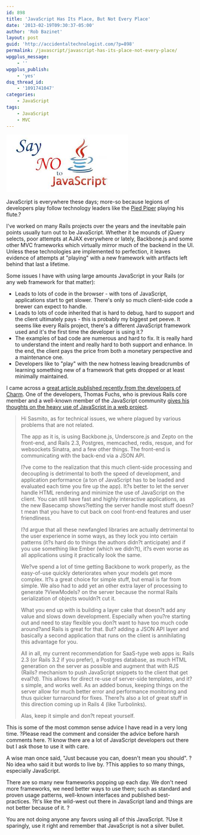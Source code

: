 ```yaml
---
id: 898
title: 'JavaScript Has Its Place, But Not Every Place'
date: '2013-02-19T09:30:37-05:00'
author: 'Rob Bazinet'
layout: post
guid: 'http://accidentaltechnologist.com/?p=898'
permalink: /javascript/javascript-has-its-place-not-every-place/
wpgplus_message:
    - ''
wpgplus_publish:
    - 'yes'
dsq_thread_id:
    - '1091741047'
categories:
    - JavaScript
tags:
    - JavaScript
    - MVC
---
```


![No javascript](/assets/img/2013/02/no-javascript.jpg "no-javascript.jpg")

JavaScript is everywhere these days; more-so because legions of developers play follow technology leaders like the [Pied Piper](http://en.wikipedia.org/wiki/Pied_Piper_of_Hamelin) playing his flute.?

I've worked on many Rails projects over the years and the inevitable pain points usually turn out to be JavaScript. Whether it be mounds of jQuery selects, poor attempts at AJAX everywhere or lately, Backbone.js and some other MVC frameworks which virtually mirror much of the backend in the UI. Unless these technologies are implemented to perfection, it leaves evidence of attempts at "playing" with a new framework with artifacts left behind that last a lifetime.

Some issues I have with using large amounts JavaScript in your Rails (or any web framework for that matter):

- Leads to lots of code in the browser - with tons of JavaScript, applications start to get slower. There's only so much client-side code a brewer can expect to handle.
- Leads to lots of code inherited that is hard to debug, hard to support and the client ultimately pays - this is probably my biggest pet peeve. It seems like every Rails project, there's a different JavaScript framework used and it's the first time the developer is using it.?
- The examples of bad code are numerous and hard to fix. It is really hard to understand the intent and really hard to both support and enhance. In the end, the client pays the price from both a monetary perspective and a maintenance one.
- Developers like to "play" with the new hotness leaving breadcrumbs of learning something new of a framework that gets dropped or at least minimally maintained.

I came across a [great article published recently from the developers of Charm](http://unicornfree.com/2013/why-we-shut-down-charm-on-the-eve-of-public-launch-at-48kyear-and-growing). One of the developers, Thomas Fuchs, who is previous Rails core member and a well-known member of the JavaScript community [gives his thoughts on the heavy use of JavaScript in a web project](http://unicornfree.com/2013/why-we-shut-down-charm-on-the-eve-of-public-launch-at-48kyear-and-growing#comment-1248).

> Hi Sasmito, as for technical issues, we where plagued by various problems that are not related.
> 
> The app as it is, is using Backbone.js, Underscore.js and Zepto on the front-end, and Rails 2.3, Postgres, memcached, redis, resque, and for websockets Sinatra, and a few other things. The front-end is communicating with the back-end via a JSON API.
> 
> I?ve come to the realization that this much client-side processing and decoupling is detrimental to both the speed of development, and application performance (a ton of JavaScript has to be loaded and evaluated each time you fire up the app). It?s better to let the server handle HTML rendering and minimize the use of JavaScript on the client. You can still have fast and highly interactive applications, as the new Basecamp shows?letting the server handle most stuff doesn?t mean that you have to cut back on cool front-end features and user friendliness.
> 
> I?d argue that all these newfangled libraries are actually detrimental to the user experience in some ways, as they lock you into certain patterns (it?s hard do to things the authors didn?t anticipate) and if you use something like Ember (which we didn?t), it?s even worse as all applications using it practically look the same.
> 
> We?ve spend a lot of time getting Backbone to work properly, as the easy-of-use quickly deteriorates when your models get more complex. It?s a great choice for simple stuff, but email is far from simple. We also had to add yet an other extra layer of processing to generate ?ViewModels? on the server because the normal Rails serialization of objects wouldn?t cut it.
> 
> What you end up with is building a layer cake that doesn?t add any value and slows down development. Especially when you?re starting out and need to stay flexible you don?t want to have too much code around?and Rails is great for that. But? adding a JSON API layer and basically a second application that runs on the client is annihilating this advantage for you.
> 
> All in all, my current recommendation for SaaS-type web apps is: Rails 2.3 (or Rails 3.2 if you prefer), a Postgres database, as much HTML generation on the server as possible and augment that with RJS (Rails? mechanism to push JavaScript snippets to the client that get eval?d). This allows for direct re-use of server-side templates, and it?s simple, and works well. As an added bonus, keeping things on the server allow for much better error and performance monitoring and thus quicker turnaround for fixes. There?s also a lot of great stuff in this direction coming up in Rails 4 (like Turbolinks).
> 
> Alas, keep it simple and don?t repeat yourself.

This is some of the most common sense advice I have read in a very long time. ?Please read the comment and consider the advice before harsh comments here. ?I know there are a lot of JavaScript developers out there but I ask those to use it with care.

A wise man once said, "Just because you can, doesn't mean you should". ?No idea who said it but words to live by. ?This applies to so many things, especially JavaScript.

There are so many new frameworks popping up each day. We don't need more frameworks, we need better ways to use them; such as standard and proven usage patterns, well-known interfaces and published best-practices. ?It's like the wild-west out there in JavaScript land and things are not better because of it. ?

You are not doing anyone any favors using all of this JavaScript. ?Use it sparingly, use it right and remember that JavaScript is not a silver bullet.